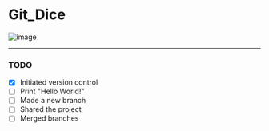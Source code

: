 # Git_Dice
![image](https://user-images.githubusercontent.com/122517407/226346491-b39b30f2-db5a-4f9e-861e-80f3e6dfa907.png)

---
### **TODO**
- [x] Initiated version control
- [ ] Print "Hello World!"
- [ ] Made a new branch
- [ ] Shared the project
- [ ] Merged branches

